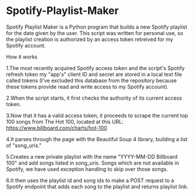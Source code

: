 # Spotify-Playlist-Maker
Spotify Playlist Maker is a Python program that builds a new Spotify playlist for the date given by the user. This script was written for personal use, so the playlist creation is authorized by an access token retreived for my Spotify account.

How it works

1.The most recently acquired Spotify access token and the script's Spotify refresh token my "app's" client ID and secret are stored in a local text file called tokens (I've excluded this database from the repository because these tokens provide read and write access to my Spotify account).

2.When the script starts, it first checks the authority of its current access token.

3.Now that it has a valid access token, it proceeds to scrape the current top 100 songs from The Hot 100, located at this URL: https://www.billboard.com/charts/hot-100

4.It parses through the page with the Beautiful Soup 4 library, building a list of "song_uris."

5.Creates a new private playlist with the name "YYYY-MM-DD Billboard 100" and add songs listed in song_uris. Songs which are not available in Spotify, we have used exception handling to skip over those songs.

6.It then uses the playlist id and song ids to make a POST request to a Spotify endpoint that adds each song to the playlist and returns playlist link.

